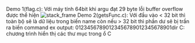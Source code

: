 Demo 1(flag.c):
Với máy tính 64bit khi argu đạt 29 byte lỗi buffer overflow được thể hiện
![stack_frame](https://user-images.githubusercontent.com/80744099/192136311-596332df-fada-4a4e-af20-63d24ee1c2ec.png)
Demo 2(getsFunc.c):
Với đầu vào < 32 bit thì toàn bộ sẽ là dữ liệu trong biến name còn nếu > 32 bit thì phần dư sẽ bị trần ra biến command
ex output: 01234567890123456789012345678901dir C:\
chương trình hiển thị các thư mục trong ổ C
